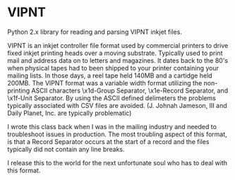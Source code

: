 # VIPNT
Python 2.x library for reading and parsing VIPNT inkjet files. 

VIPNT is an inkjet controller file format used by commercial printers to drive fixed inkjet printing heads over a moving substrate.  Typically used to print mail and address data on to letters and magazines.  It dates back to the 80's when physical tapes had to been shipped to your printer containing your mailing lists.  In those days, a reel tape held 140MB and a cartidge held 200MB.  The VIPNT format was a variable width format utilizing the non-printing ASCII characters \x1d-Group Separator, \x1e-Record Separator, and \x1f-Unit Separator.  By using the ASCII defined delimeters the problems typically associated with CSV files are avoided.  (J. Johnah Jameson, III   and Daily Planet, Inc.  are typically problematic)

I wrote this class back when I was in the mailing industry and needed to troubleshoot issues in production.  The most troubling aspect of this format, is that a Record Separator occurs at the start of a record and the files typically did not contain any line breaks.

I release this to the world for the next unfortunate soul who has to deal with this format.
